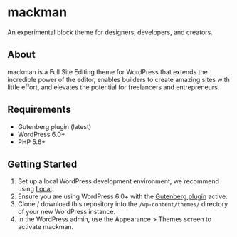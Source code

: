# mackman

An experimental block theme for designers, developers, and creators.

## About

mackman is a Full Site Editing theme for WordPress that extends the incredible power of the editor, enables builders to create amazing sites with little effort, and elevates the potential for freelancers and entrepreneurs.

## Requirements

- Gutenberg plugin (latest)
- WordPress 6.0+
- PHP 5.6+

## Getting Started

1. Set up a local WordPress development environment, we recommend using [Local](https://localwp.com/).
2. Ensure you are using WordPress 6.0+ with the [Gutenberg plugin](https://wordpress.org/plugins/gutenberg/) active.
3. Clone / download this repository into the `/wp-content/themes/` directory of your new WordPress instance.
4. In the WordPress admin, use the Appearance > Themes screen to activate mackman.

